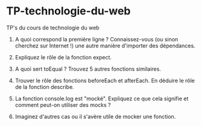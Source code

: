 # TP-technologie-du-web
TP's du cours de technologie du web

1. A quoi correspond la première ligne ? Connaissez-vous (ou sinon cherchez sur Internet !) une autre manière d'importer des dépendances.

2. Expliquez le rôle de la fonction expect.

3. A quoi sert toEqual ? Trouvez 5 autres fonctions similaires.

4. Trouver le rôle des fonctions beforeEach et afterEach. En déduire le rôle de la fonction describe.

5. La fonction console.log est "mocké". Expliquez ce que cela signifie et comment peut-on utiliser des mocks ?

6. Imaginez d'autres cas ou il s'avère utile de mocker une fonction.
